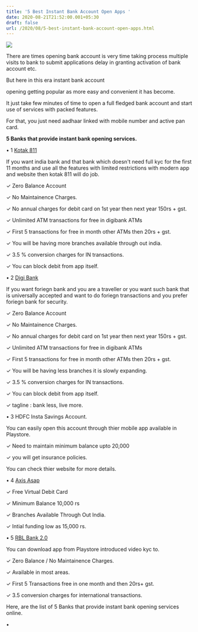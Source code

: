 ```yaml
---
title: '5 Best Instant Bank Account Open Apps '
date: 2020-08-21T21:52:00.001+05:30
draft: false
url: /2020/08/5-best-instant-bank-account-open-apps.html
---
```


  

[![](https://lh3.googleusercontent.com/-rrUFxQzZeDY/Xz_0u99ZdcI/AAAAAAAABdg/bAZNdSHv6lQ_ZmkusM_QHqR_WqXtMHC6gCLcBGAsYHQ/s1600/20200821_214751-01.jpeg)](https://lh3.googleusercontent.com/-rrUFxQzZeDY/Xz_0u99ZdcI/AAAAAAAABdg/bAZNdSHv6lQ_ZmkusM_QHqR_WqXtMHC6gCLcBGAsYHQ/s1600/20200821_214751-01.jpeg)

  

There are times opening bank account is very time taking process multiple visits to bank to submit applications delay in granting activation of bank account etc.

  

But here in this era instant bank account

opening getting popular as more easy and convenient it has become.

  

It just take few minutes of time to open a full fledged bank account and start use of services with packed features.

  

For that, you just need aadhaar linked with mobile number and active pan card.

  

**5 Banks that provide instant bank opening services.**

  

  

• 1 [Kotak 811](https://play.google.com/store/apps/details?id=com.msf.kbank.mobile)

  

If you want india bank and that bank which doesn't need full kyc for the first 11 months and use all the features with limited restrictions with modern app and website then kotak 811 will do job.

  

✓ Zero Balance Account

  

✓ No Maintainence Charges.

  

✓ No annual charges for debit card on 1st year then next year 150rs + gst.

  

✓ Unlimited ATM transactions for free in digibank ATMs

  

✓ First 5 transactions for free in month other ATMs then 20rs + gst.

  

✓ You will be having more branches available through out india.

  

✓ 3.5 % conversion charges for IN transactions.

  

✓ You can block debit from app itself.

  

  

• 2 [Digi Bank](https://play.google.com/store/apps/details?id=com.dbs.in.digitalbank)

  

If you want foriegn bank and you are a traveller or you want such bank that is universally accepted and want to do foriegn transactions and you prefer foriegn bank for security.

  

✓ Zero Balance Account

  

✓ No Maintainence Charges.

  

✓ No annual charges for debit card on 1st year then next year 150rs + gst.

  

✓ Unlimited ATM transactions for free in digibank ATMs

  

✓ First 5 transactions for free in month other ATMs then 20rs + gst.

  

✓ You will be having less branches it is slowly expanding.

  

✓ 3.5 % conversion charges for IN transactions.

  

✓ You can block debit from app itself.

  

✓ tagline : bank less, live more.

  

• 3 HDFC Insta Savings Account.

  

You can easily open this account through thier mobile app available in Playstore.

  

✓ Need to maintain minimum balance upto 20,000

  

✓ you will get insurance policies.

  

You can check thier website for more details.

  

  

• 4 [Axis Asap](https://play.google.com/store/apps/details?id=com.axis.mobile)

  

✓ Free Virtual Debit Card

  

✓ Minimum Balance 10,000 rs

  

✓ Branches Available Through Out India.

  

✓ Intial funding low as 15,000 rs.

  

  

• 5 [RBL Bank 2.0](https://play.google.com/store/apps/details?id=com.rblbank.mobank)

  

You can download app from Playstore introduced video kyc to.

  

✓ Zero Balance / No Maintainence Charges.

  

✓ Available in most areas.

  

✓ First 5 Transactions free in one month and then 20rs+ gst.

  

✓ 3.5 conversion charges for international transactions.

  

Here, are the list of 5 Banks that provide instant bank opening services online.

•